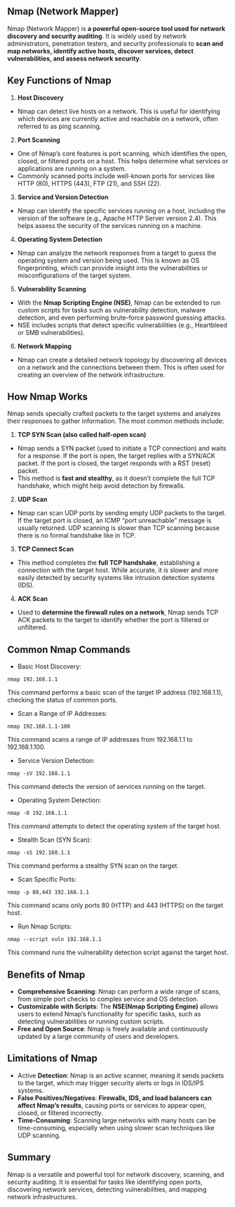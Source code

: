 ## Nmap (Network Mapper) 
Nmap (Network Mapper) is **a powerful open-source tool used for network discovery and security auditing**. It is widely used by network administrators, penetration testers, and security professionals to **scan and map networks, identify active hosts, discover services, detect vulnerabilities, and assess network security**.

## Key Functions of Nmap
1. **Host Discovery**
  - Nmap can detect live hosts on a network. This is useful for identifying which devices are currently active and reachable on a network, often referred to as ping scanning.
2. **Port Scanning**
  - One of Nmap’s core features is port scanning, which identifies the open, closed, or filtered ports on a host. This helps determine what services or applications are running on a system.
  - Commonly scanned ports include well-known ports for services like HTTP (80), HTTPS (443), FTP (21), and SSH (22).
3. **Service and Version Detection**
  - Nmap can identify the specific services running on a host, including the version of the software (e.g., Apache HTTP Server version 2.4). This helps assess the security of the services running on a machine.
4. **Operating System Detection**
  - Nmap can analyze the network responses from a target to guess the operating system and version being used. This is known as OS fingerprinting, which can provide insight into the vulnerabilities or misconfigurations of the target system.
5. **Vulnerability Scanning**
  - With the **Nmap Scripting Engine (NSE)**, Nmap can be extended to run custom scripts for tasks such as vulnerability detection, malware detection, and even performing brute-force password guessing attacks.
  - NSE includes scripts that detect specific vulnerabilities (e.g., Heartbleed or SMB vulnerabilities).
6. **Network Mapping**
  - Nmap can create a detailed network topology by discovering all devices on a network and the connections between them. This is often used for creating an overview of the network infrastructure.

## How Nmap Works
Nmap sends specially crafted packets to the target systems and analyzes their responses to gather information. The most common methods include:

1. **TCP SYN Scan (also called half-open scan)**
  - Nmap sends a SYN packet (used to initiate a TCP connection) and waits for a response. If the port is open, the target replies with a SYN/ACK packet. If the port is closed, the target responds with a RST (reset) packet.
  - This method is **fast and stealthy**, as it doesn’t complete the full TCP handshake, which might help avoid detection by firewalls.
2. **UDP Scan**
  - Nmap can scan UDP ports by sending empty UDP packets to the target. If the target port is closed, an ICMP “port unreachable” message is usually returned. UDP scanning is slower than TCP scanning because there is no formal handshake like in TCP.
3. **TCP Connect Scan**
  - This method completes the **full TCP handshake**, establishing a connection with the target host. While accurate, it is slower and more easily detected by security systems like intrusion detection systems (IDS).
4. **ACK Scan**
  - Used to **determine the firewall rules on a network**, Nmap sends TCP ACK packets to the target to identify whether the port is filtered or unfiltered.


## Common Nmap Commands
  - Basic Host Discovery:
```
nmap 192.168.1.1
```
This command performs a basic scan of the target IP address (192.168.1.1), checking the status of common ports.

  - Scan a Range of IP Addresses:
```
nmap 192.168.1.1-100
```
This command scans a range of IP addresses from 192.168.1.1 to 192.168.1.100.

  - Service Version Detection:
```
nmap -sV 192.168.1.1
```
This command detects the version of services running on the target.

  - Operating System Detection:
```
nmap -O 192.168.1.1
```
This command attempts to detect the operating system of the target host.

  - Stealth Scan (SYN Scan):
```
nmap -sS 192.168.1.1
```
This command performs a stealthy SYN scan on the target.

  - Scan Specific Ports:
```
nmap -p 80,443 192.168.1.1
```
 This command scans only ports 80 (HTTP) and 443 (HTTPS) on the target host.

  - Run Nmap Scripts:
```
nmap --script vuln 192.168.1.1
```
This command runs the vulnerability detection script against the target host.

## Benefits of Nmap
  - **Comprehensive Scanning**: Nmap can perform a wide range of scans, from simple port checks to complex service and OS detection.
  - **Customizable with Scripts**: The **NSE(Nmap Scripting Engine)** allows users to extend Nmap’s functionality for specific tasks, such as detecting vulnerabilities or running custom scripts.
  - **Free and Open Source**: Nmap is freely available and continuously updated by a large community of users and developers.

## Limitations of Nmap
  - Active **Detection**: Nmap is an active scanner, meaning it sends packets to the target, which may trigger security alerts or logs in IDS/IPS systems.
  - **False Positives/Negatives**: **Firewalls, IDS, and load balancers can affect Nmap’s results**, causing ports or services to appear open, closed, or filtered incorrectly.
  - **Time-Consuming**: Scanning large networks with many hosts can be time-consuming, especially when using slower scan techniques like UDP scanning.

## Summary
Nmap is a versatile and powerful tool for network discovery, scanning, and security auditing. It is essential for tasks like identifying open ports, discovering network services, detecting vulnerabilities, and mapping network infrastructures.